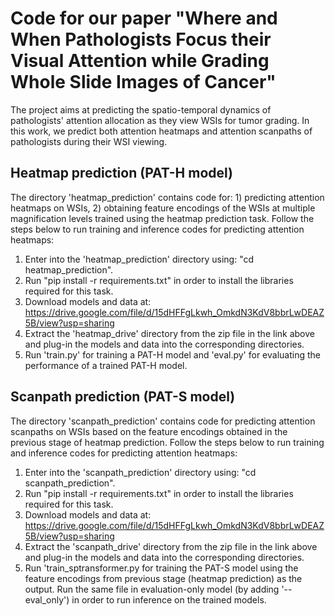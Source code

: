 # Code for our paper "Where and When Pathologists Focus their Visual Attention while Grading Whole Slide Images of Cancer"

The project aims at predicting the spatio-temporal dynamics of pathologists' attention allocation as they view WSIs for tumor grading. In this work, we predict both attention heatmaps and attention scanpaths of pathologists during their WSI viewing.

## Heatmap prediction (PAT-H model)
The directory 'heatmap_prediction' contains code for: 1) predicting attention heatmaps on WSIs, 2) obtaining feature encodings of the WSIs at multiple magnification levels trained using the heatmap prediction task. Follow the steps below to run training and inference codes for predicting attention heatmaps:

1) Enter into the 'heatmap_prediction' directory using: "cd heatmap_prediction".
2) Run "pip install -r requirements.txt" in order to install the libraries required for this task.
3) Download models and data at: https://drive.google.com/file/d/15dHFFgLkwh_OmkdN3KdV8bbrLwDEAZ5B/view?usp=sharing
4) Extract the 'heatmap_drive' directory from the zip file in the link above and plug-in the models and data into the corresponding directories.
5) Run 'train.py' for training a PAT-H model and 'eval.py' for evaluating the performance of a trained PAT-H model.

## Scanpath prediction (PAT-S model)
The directory 'scanpath_prediction' contains code for predicting attention scanpaths on WSIs based on the feature encodings obtained in the previous stage of heatmap prediction. Follow the 
steps below to run training and inference codes for predicting attention heatmaps:

1) Enter into the 'scanpath_prediction' directory using: "cd scanpath_prediction".
2) Run "pip install -r requirements.txt" in order to install the libraries required for this task.
3) Download models and data at: https://drive.google.com/file/d/15dHFFgLkwh_OmkdN3KdV8bbrLwDEAZ5B/view?usp=sharing
4) Extract the 'scanpath_drive' directory from the zip file in the link above and plug-in the models and data into the corresponding directories.
5) Run 'train_sptransformer.py for training the PAT-S model using the feature encodings from previous stage (heatmap prediction) as the output. Run the same file in evaluation-only model (by adding '--eval_only')
   in order to run inference on the trained models.
